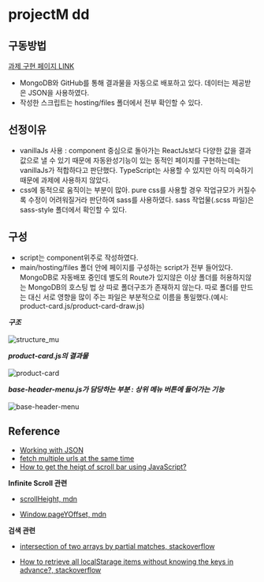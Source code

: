 # projectM dd

## 구동방법

[과제 구현 페이지 LINK](https://application-0-fvdvu.mongodbstitch.com/)

-   MongoDB와 GitHub를 통해 결과물을 자동으로 배포하고 있다. 데이터는 제공받은 JSON을 사용하였다.
-   작성한 스크립트는 hosting/files 폴더에서 전부 확인할 수 있다.

## 선정이유

-   vanillaJs 사용 : component 중심으로 돌아가는 ReactJs보다 다양한 값을 결과값으로 낼 수 있기 때문에 자동완성기능이 있는 동적인 페이지를 구현하는데는 vanillaJs가 적합하다고 판단했다. TypeScript는 사용할 수 있지만 아직 미숙하기때문에 과제에 사용하지 않았다.
-   css에 동적으로 움직이는 부분이 많아. pure css를 사용할 경우 작업규모가 커질수록 수정이 어려워질거라 판단하여 sass를 사용하였다. sass 작업물(.scss 파일)은 sass-style 폴더에서 확인할 수 있다.

## 구성

-   script는 component위주로 작성하였다.
-   main/hosting/files 폴더 안에 페이지를 구성하는 script가 전부 들어있다. MongoDB로 자동배포 중인데 별도의 Route가 있지않은 이상 폴더를 허용하지않는 MongoDB의 호스팅 법 상 따로 폴더구조가 존재하지 않는다. 따로 폴더를 만드는 대신 서로 영향을 많이 주는 파일은 부분적으로 이름을 통일했다.(예시: product-card.js/product-card-draw.js)

**_구조_**
<br>
<br>
![structure_mu](https://user-images.githubusercontent.com/66970178/179390462-54ab8539-4d40-42df-89b4-ec96d7c1f08a.png)

**_product-card.js의 결과물_**
<br>
<br>
![product-card](https://user-images.githubusercontent.com/66970178/179386180-be36704e-9789-4443-8ec3-13adde3fe70d.png)

**_base-header-menu.js가 담당하는 부분 : 상위 메뉴 버튼에 들어가는 기능_**
<br>
<br>
![base-header-menu](https://user-images.githubusercontent.com/66970178/179386182-9ec09b66-1e4c-436c-aaa0-f8ce3e4e4e26.png)

## Reference

-   [Working with JSON](https://developer.mozilla.org/en-US/docs/Learn/JavaScript/Objects/JSON)
-   [fetch multiple urls at the same time](https://stackoverflow.com/questions/59037553/fetch-multiple-urls-at-the-same-time)
-   [How to get the heigt of scroll bar using JavaScript?](https://www.geeksforgeeks.org/how-to-get-the-height-of-scroll-bar-using-javascript/)

**Infinite Scroll 관련**

-   [scrollHeight, mdn](https://developer.mozilla.org/en-US/docs/Web/API/Element/scrollHeight)

-   [Window.pageYOffset, mdn](https://developer.mozilla.org/en-US/docs/Web/API/Window/pageYOffset)

**검색 관련**

-   [intersection of two arrays by partial matches, stackoverflow](https://stackoverflow.com/questions/56251223/intersection-of-two-arrays-by-partial-matches)

-   [How to retrieve all localStarage items without knowing the keys in advance?, stackoverflow](https://stackoverflow.com/questions/17745292/how-to-retrieve-all-localstorage-items-without-knowing-the-keys-in-advance)
